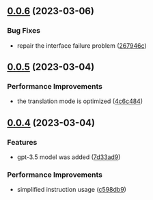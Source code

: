 

## [0.0.6](https://github.com/bilibili-ayang/bob-plugin-free-chatgpt/compare/v0.0.5...v0.0.6) (2023-03-06)


### Bug Fixes

* repair the interface failure problem ([267946c](https://github.com/bilibili-ayang/bob-plugin-free-chatgpt/commit/267946cab1b21548f4488203e13c149a49552564))

## [0.0.5](https://github.com/bilibili-ayang/bob-plugin-free-chatgpt/compare/v0.0.4...v0.0.5) (2023-03-04)


### Performance Improvements

* the translation mode is optimized ([4c6c484](https://github.com/bilibili-ayang/bob-plugin-free-chatgpt/commit/4c6c484850f931d196a84918ebda2fe21607634f))

## [0.0.4](https://github.com/bilibili-ayang/bob-plugin-free-chatgpt/compare/v0.0.2...v0.0.4) (2023-03-04)


### Features

* gpt-3.5 model was added ([7d33ad9](https://github.com/bilibili-ayang/bob-plugin-free-chatgpt/commit/7d33ad904e03ba961553cba73672c753a7f75a31))


### Performance Improvements

* simplified instruction usage ([c598db9](https://github.com/bilibili-ayang/bob-plugin-free-chatgpt/commit/c598db915090203d5f2cd409952615d5419ccdce))